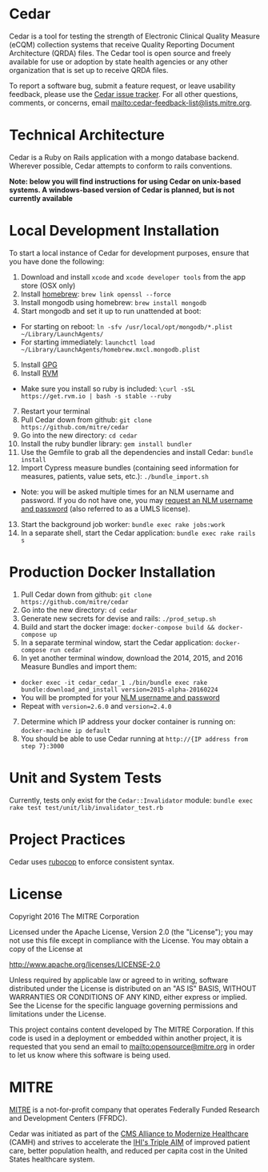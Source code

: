 Cedar
=====
Cedar is a tool for testing the strength of Electronic Clinical Quality Measure (eCQM) collection systems that receive Quality Reporting Document Architecture (QRDA) files. The Cedar tool is open source and freely available for use or adoption by state health agencies or any other organization that is set up to receive QRDA files.

To report a software bug, submit a feature request, or leave usability feedback, please use the [Cedar issue tracker](https://github.com/mitre/cedar/issues).  For all other questions, comments, or concerns, email <mailto:cedar-feedback-list@lists.mitre.org>.

Technical Architecture
======================
Cedar is a Ruby on Rails application with a mongo database backend.  Wherever possible, Cedar attempts to conform to rails conventions.

**Note: below you will find instructions for using Cedar on unix-based systems.  A windows-based version of Cedar is planned, but is not currently available**

Local Development Installation
==============================
To start a local instance of Cedar for development purposes, ensure that you have done the following:

1. Download and install `xcode` and `xcode developer tools` from the app store (OSX only)
2. Install [homebrew](http://brew.sh/): `brew link openssl --force`
3. Install mongodb using homebrew: `brew install mongodb`
4. Start mongodb and set it up to run unattended at boot:
  * For starting on reboot: `ln -sfv /usr/local/opt/mongodb/*.plist ~/Library/LaunchAgents/`
  * For starting immediately: `launchctl load ~/Library/LaunchAgents/homebrew.mxcl.mongodb.plist`
5. Install [GPG](https://gpgtools.org)
6. Install [RVM](https://rvm.io/)
  * Make sure you install so ruby is included: `\curl -sSL https://get.rvm.io | bash -s stable --ruby`
7. Restart your terminal
8. Pull Cedar down from github: `git clone https://github.com/mitre/cedar`
9. Go into the new directory: `cd cedar`
10. Install the ruby bundler library: `gem install bundler`
11. Use the Gemfile to grab all the dependencies and install Cedar: `bundle install`
12. Import Cypress measure bundles (containing seed information for measures, patients, value sets, etc.): `./bundle_import.sh`
  - Note: you will be asked multiple times for an NLM username and password. If you do not have one, you may [request an NLM username and password](https://uts.nlm.nih.gov/home.html) (also referred to as a UMLS license).
13. Start the background job worker: `bundle exec rake jobs:work`
14. In a separate shell, start the Cedar application: `bundle exec rake rails s`

Production Docker Installation
==============================
1. Pull Cedar down from github: `git clone https://github.com/mitre/cedar`
2. Go into the new directory: `cd cedar`
3. Generate new secrets for devise and rails: `./prod_setup.sh`
4. Build and start the docker image: `docker-compose build && docker-compose up`
5. In a separate terminal window, start the Cedar application: `docker-compose run cedar`
6. In yet another terminal window, download the 2014, 2015, and 2016 Measure Bundles and import them:
  * `docker exec -it cedar_cedar_1 ./bin/bundle exec rake bundle:download_and_install version=2015-alpha-20160224`
  * You will be prompted for your [NLM username and password](https://www.nlm.nih.gov/databases/umls.html)
  * Repeat with `version=2.6.0` and `version=2.4.0`
7. Determine which IP address your docker container is running on: `docker-machine ip default`
8. You should be able to use Cedar running at `http://{IP address from step 7}:3000`

Unit and System Tests
=====================
Currently, tests only exist for the `Cedar::Invalidator` module: `bundle exec rake test test/unit/lib/invalidator_test.rb`

Project Practices
=================
Cedar uses [rubocop](https://github.com/bbatsov/rubocop) to enforce consistent syntax.

License
=======
Copyright 2016 The MITRE Corporation

Licensed under the Apache License, Version 2.0 (the "License"); you may not use this file except in compliance with the License. You may obtain a copy of the License at

http://www.apache.org/licenses/LICENSE-2.0

Unless required by applicable law or agreed to in writing, software distributed under the License is distributed on an "AS IS" BASIS, WITHOUT WARRANTIES OR CONDITIONS OF ANY KIND, either express or implied. See the License for the specific language governing permissions and limitations under the License.

This project contains content developed by The MITRE Corporation. If this code is used in a deployment or embedded within another project, it is requested that you send an email to <mailto:opensource@mitre.org> in order to let us know where this software is being used.

MITRE
=====
[MITRE](https://www.mitre.org/) is a not-for-profit company that operates Federally Funded Research and Development Centers (FFRDC).

Cedar was initiated as part of the [CMS Alliance to Modernize Healthcare](https://www.mitre.org/centers/cms-alliances-to-modernize-healthcare/who-we-are) (CAMH) and strives to accelerate the [IHI's Triple AIM](http://www.ihi.org/Engage/Initiatives/TripleAim/Pages/default.aspx) of improved patient care, better population health, and reduced per capita cost in the United States healthcare system.
